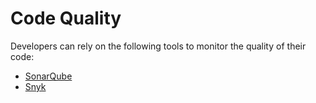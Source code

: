 # Code Quality

Developers can rely on the following tools to monitor the quality of their code:

* [SonarQube](https://www.sonarqube.org/)
* [Snyk](https://snyk.io/)

